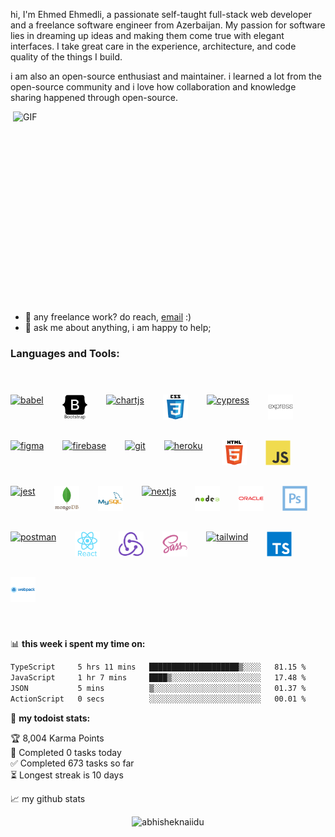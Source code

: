 hi, I'm Ehmed Ehmedli, a passionate self-taught full-stack web developer and a freelance software engineer from Azerbaijan. My passion for software lies in dreaming up ideas and making them come true with elegant interfaces. I take great care in the experience, architecture, and code quality of the things I build.

i am also an open-source enthusiast and maintainer. i learned a lot from the open-source community and i love how collaboration and knowledge sharing happened through open-source.


  <img align="right" alt="GIF" src="https://github.com/abhisheknaiidu/abhisheknaiidu/blob/master/code.gif?raw=true" width="500" height="320" />
  
- 💼 any freelance work? do reach, [email](mailto:ehmedliehmed0105@gmail.com) :)
- 💬 ask me about anything, i am happy to help;

<h3 align="left">Languages and Tools:</h3>
<p align=left style="display:flex;padding:40px 0;gap:30px;flex-wrap:wrap"> <a href=https://babeljs.io/ target=_blank rel=noreferrer> <img src=https://www.vectorlogo.zone/logos/babeljs/babeljs-icon.svg alt=babel width=40 height=40> </a> <a href=https://getbootstrap.com target=_blank rel=noreferrer> <img src=https://raw.githubusercontent.com/devicons/devicon/master/icons/bootstrap/bootstrap-plain-wordmark.svg alt=bootstrap width=40 height=40> </a> <a href=https://www.chartjs.org target=_blank rel=noreferrer> <img src=https://www.chartjs.org/media/logo-title.svg alt=chartjs width=40 height=40> </a> <a href=https://www.w3schools.com/css/ target=_blank rel=noreferrer> <img src=https://raw.githubusercontent.com/devicons/devicon/master/icons/css3/css3-original-wordmark.svg alt=css3 width=40 height=40> </a> <a href=https://www.cypress.io target=_blank rel=noreferrer><img src=https://raw.githubusercontent.com/simple-icons/simple-icons/6e46ec1fc23b60c8fd0d2f2ff46db82e16dbd75f/icons/cypress.svg alt=cypress width=40 height=40> </a> <a href=https://expressjs.com target=_blank rel=noreferrer> <img src=https://raw.githubusercontent.com/devicons/devicon/master/icons/express/express-original-wordmark.svg alt=express width=40 height=40> </a> <a href=https://www.figma.com/ target=_blank rel=noreferrer> <img src=https://www.vectorlogo.zone/logos/figma/figma-icon.svg alt=figma width=40 height=40> </a> <a href=https://firebase.google.com/ target=_blank rel=noreferrer> <img src=https://www.vectorlogo.zone/logos/firebase/firebase-icon.svg alt=firebase width=40 height=40></a> <a href=https://git-scm.com/ target=_blank rel=noreferrer> <img src=https://www.vectorlogo.zone/logos/git-scm/git-scm-icon.svg alt=git width=40 height=40> </a> <a href=https://heroku.com target=_blank rel=noreferrer> <img src=https://www.vectorlogo.zone/logos/heroku/heroku-icon.svg alt=heroku width=40 height=40> </a><a href=https://www.w3.org/html/ target=_blank rel=noreferrer> <img src=https://raw.githubusercontent.com/devicons/devicon/master/icons/html5/html5-original-wordmark.svg alt=html5 width=40 height=40> </a> <a href=https://developer.mozilla.org/en-US/docs/Web/JavaScript target=_blank rel=noreferrer> <img src=https://raw.githubusercontent.com/devicons/devicon/master/icons/javascript/javascript-original.svg alt=javascript width=40 height=40> </a> <a href=https://jestjs.io target=_blank rel=noreferrer> <img src=https://www.vectorlogo.zone/logos/jestjsio/jestjsio-icon.svg alt=jest width=40 height=40> </a> <a href=https://www.mongodb.com/ target=_blank rel=noreferrer> <img src=https://raw.githubusercontent.com/devicons/devicon/master/icons/mongodb/mongodb-original-wordmark.svg alt=mongodb width=40 height=40> </a> <a href=https://www.mysql.com/ target=_blank rel=noreferrer> <img src=https://raw.githubusercontent.com/devicons/devicon/master/icons/mysql/mysql-original-wordmark.svg alt=mysql width=40 height=40> </a> <a href=https://nextjs.org/ target=_blank rel=noreferrer><img src=https://cdn.worldvectorlogo.com/logos/nextjs-2.svg alt=nextjs width=40 height=40> </a> <a href=https://nodejs.org target=_blank rel=noreferrer> <img src=https://raw.githubusercontent.com/devicons/devicon/master/icons/nodejs/nodejs-original-wordmark.svg alt=nodejs width=40 height=40> </a> <a href=https://www.oracle.com/ target=_blank rel=noreferrer> <img src=https://raw.githubusercontent.com/devicons/devicon/master/icons/oracle/oracle-original.svg alt=oracle width=40 height=40> </a> <a href=https://www.photoshop.com/en target=_blank rel=noreferrer> <img src=https://raw.githubusercontent.com/devicons/devicon/master/icons/photoshop/photoshop-line.svg alt=photoshop width=40 height=40> </a> <a href=https://postman.com target=_blank rel=noreferrer> <img src=https://www.vectorlogo.zone/logos/getpostman/getpostman-icon.svg alt=postman width=40 height=40> </a> <a href=https://reactjs.org/ target=_blank rel=noreferrer> <img src=https://raw.githubusercontent.com/devicons/devicon/master/icons/react/react-original-wordmark.svg alt=react width=40 height=40> </a> <a href=https://redux.js.org target=_blank rel=noreferrer><img src=https://raw.githubusercontent.com/devicons/devicon/master/icons/redux/redux-original.svg alt=redux width=40 height=40> </a> <a href=https://sass-lang.com target=_blank rel=noreferrer> <img src=https://raw.githubusercontent.com/devicons/devicon/master/icons/sass/sass-original.svg alt=sass width=40 height=40> </a> <a href=https://tailwindcss.com/ target=_blank rel=noreferrer> <img src=https://www.vectorlogo.zone/logos/tailwindcss/tailwindcss-icon.svg alt=tailwind width=40 height=40> </a> <a href=https://www.typescriptlang.org/ target=_blank rel=noreferrer> <img src=https://raw.githubusercontent.com/devicons/devicon/master/icons/typescript/typescript-original.svg alt=typescript width=40 height=40> </a> <a href=https://webpack.js.org target=_blank rel=noreferrer> <img src=https://raw.githubusercontent.com/devicons/devicon/d00d0969292a6569d45b06d3f350f463a0107b0d/icons/webpack/webpack-original-wordmark.svg alt=webpack width=40 height=40> </a> </p>

📊 **this week i spent my time on:**
<!--START_SECTION:waka-->

```txt
TypeScript     5 hrs 11 mins   ████████████████████▒░░░░   81.15 %
JavaScript     1 hr 7 mins     ████▒░░░░░░░░░░░░░░░░░░░░   17.48 %
JSON           5 mins          ▒░░░░░░░░░░░░░░░░░░░░░░░░   01.37 %
ActionScript   0 secs          ░░░░░░░░░░░░░░░░░░░░░░░░░   00.01 %
```

<!--END_SECTION:waka-->


🚧 **my todoist stats:**
<!-- TODO-IST:START -->
🏆  8,004 Karma Points           
🌸  Completed 0 tasks today           
✅  Completed 673 tasks so far           
⏳  Longest streak is 10 days
<!-- TODO-IST:END -->


📈 my github stats

<p align="center"> <img src="https://github-readme-stats.vercel.app/api?username=abhisheknaiidu&show_icons=true&theme=gotham" alt="abhisheknaiidu" />
